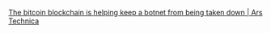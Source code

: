 
[The bitcoin blockchain is helping keep a botnet from being taken down | Ars Technica](https://arstechnica.com/information-technology/2021/02/crooks-use-the-bitcoin-blockchain-to-protect-their-botnets-from-takedown)

